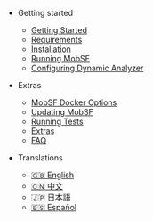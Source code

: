 <!-- _navbar.md -->
<!-- docs/_sidebar.md -->
* Getting started
    * [Getting Started](/)
    * [Requirements](requirements.md)
    * [Installation](installation.md)
    * [Running MobSF](running.md)
    * [Configuring Dynamic Analyzer](dynamic_analyzer.md)

* Extras
    * [MobSF Docker Options](docker.md)
    * [Updating MobSF](updating.md)
    * [Running Tests](tests.md)
    * [Extras](extras.md)
    * [FAQ](faq.md)
* Translations
    * [:uk: English](/)
    * [:cn: 中文](/zh-cn/)
    * [:jp: 日本語](/ja-jp/)
    * [:es: Español](/es-mx/)
